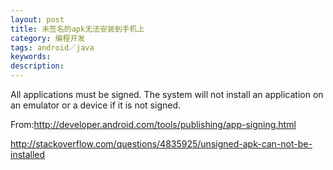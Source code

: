 ```yaml
---
layout: post
title: 未签名的apk无法安装到手机上
category: 编程开发
tags: android／java
keywords: 
description: 
---
```


All applications must be signed. The system will not install an
application on an emulator or a device if it is not signed.

From:<http://developer.android.com/tools/publishing/app-signing.html>

<http://stackoverflow.com/questions/4835925/unsigned-apk-can-not-be-installed>

 








